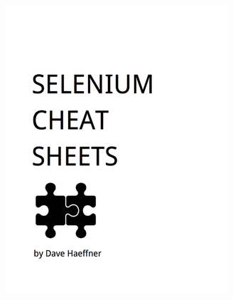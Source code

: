 <p align="center">
  <img src="cover.png" alt="Cheat Sheets Cover Image" style="width: 500px"/>
</p>
